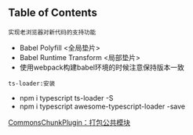 ## Table of Contents
  `实现老浏览器对新代码的支持功能`
- Babel Polyfill <全局垫片>
- Babel Runtime Transform <局部垫片>
- 使用webpack构建babel环境的时候注意保持版本一致

 `ts-loader:安装`
- npm i typescript ts-loader -S
- npm i typescript awesome-typescript-loader -save


 [CommonsChunkPlugin：打包公共模块](https://github.com/yyccQQu/webpackTodo/tree/master/Webpack333/CommonsChunkPlugin)
